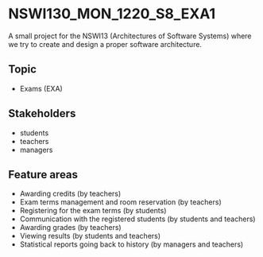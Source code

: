 # NSWI130_MON_1220_S8_EXA1
A small project for the NSWI13 (Architectures of Software Systems) where we try to create and design a proper software architecture.

## Topic
- Exams (EXA)

## Stakeholders
- students
- teachers
- managers

## Feature areas
- Awarding credits (by teachers)
- Exam terms management and room reservation (by teachers)
- Registering for the exam terms (by students)
- Communication with the registered students (by students and teachers) 
- Awarding grades (by teachers)
- Viewing results (by students and teachers)
- Statistical reports going back to history (by managers and teachers)
